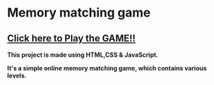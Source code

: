 # Memory matching game

## <b> [Click here to Play the GAME!!](https://vectorstatic.github.io/Memory-Matching-Game/)


This project is made using HTML,CSS &amp; JavaScript.

It's a simple online memory matching game, which contains various levels.
<br>
